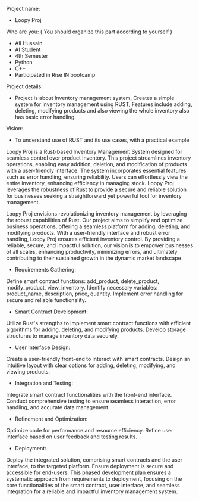 Project name:
- Loopy Proj

Who are you: ( You should organize this part according to yourself )
- Ali Hussain
- AI Student
- 4th Semester
- Python 
- C++
- Participated in Rise IN bootcamp


Project details:
- Project is about Inventory management system, Creates a simple system for inventory management using
  RUST, Features include adding, deleting, modifying products and also viewing the whole inventory
  also has basic error handling.


Vision:
- To understand use of RUST and its use cases, with a practical example



Loopy Proj is a Rust-based Inventory Management System designed for seamless control over product inventory. 
This project streamlines inventory operations, enabling easy addition, deletion, and modification of products with a user-friendly interface. 
The system incorporates essential features such as error handling, ensuring reliability. 
Users can effortlessly view the entire inventory, enhancing efficiency in managing stock. 
Loopy Proj leverages the robustness of Rust to provide a secure and reliable solution for businesses seeking a straightforward yet powerful tool for inventory management.

Loopy Proj envisions revolutionizing inventory management by leveraging the robust capabilities of Rust. Our project aims to simplify and optimize business operations, offering a seamless platform for adding, deleting, and modifying products. With a user-friendly interface and robust error handling, Loopy Proj ensures efficient inventory control. By providing a reliable, secure, and impactful solution, our vision is to empower businesses of all scales, enhancing productivity, minimizing errors, and ultimately contributing to their sustained growth in the dynamic market landscape

- Requirements Gathering:

Define smart contract functions: add_product, delete_product, modify_product, view_inventory.
Identify necessary variables: product_name, description, price, quantity.
Implement error handling for secure and reliable functionality.
- Smart Contract Development:

Utilize Rust's strengths to implement smart contract functions with efficient algorithms for adding, deleting, and modifying products.
Develop storage structures to manage inventory data securely.
- User Interface Design:

Create a user-friendly front-end to interact with smart contracts.
Design an intuitive layout with clear options for adding, deleting, modifying, and viewing products.
- Integration and Testing:

Integrate smart contract functionalities with the front-end interface.
Conduct comprehensive testing to ensure seamless interaction, error handling, and accurate data management.
- Refinement and Optimization:

Optimize code for performance and resource efficiency.
Refine user interface based on user feedback and testing results.
- Deployment:

Deploy the integrated solution, comprising smart contracts and the user interface, to the targeted platform.
Ensure deployment is secure and accessible for end-users.
This phased development plan ensures a systematic approach from requirements to deployment, focusing on the core functionalities of the smart contract, user interface, and seamless integration for a reliable and impactful inventory management system.





